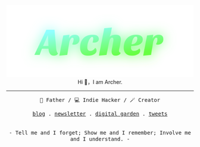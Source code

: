 <p align="center">
  <a href="https://bento.me/archer"><img src="./archer-github-profile.svg" alt="Archer" /></a>
  <br>
  Hi 👋，I am Archer.
</p>

***

<p align="center">
  <samp>
    👨 Father / 💻 Indie Hacker / 🪄 Creator
  </samp>
</p>

<p align="center">
  <samp>
    <a href="https://xiaoa.name">blog</a> .
    <a href="https://r.xiaoa.name">newsletter</a> .
    <a href="https://www.yuque.com/chiyu-heb0t">digital garden</a> .
    <a href="https://twitter.com/qddegtya">tweets</a>
  </samp>
  <br />
  <br />
  <br />
  <samp>
    - Tell me and I forget; Show me and I remember; Involve me and I understand. -
  </samp>
</p>

<br />
